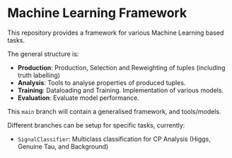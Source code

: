 # Machine Learning Framework 

This repository provides a framework for various Machine Learning based tasks. 

The general structure is:
- **Production**: Production, Selection and Reweighting of tuples (including truth labelling)
- **Analysis**: Tools to analyse properties of produced tuples.
- **Training**: Dataloading and Training. Implementation of various models.
- **Evaluation**: Evaluate model performance.

This `main` branch will contain a generalised framework, and tools/models.

Different branches can be setup for specific tasks, currently:
- `SignalClassifier`: Multiclass classification for CP Analysis (Higgs, Genuine Tau, and Background)
